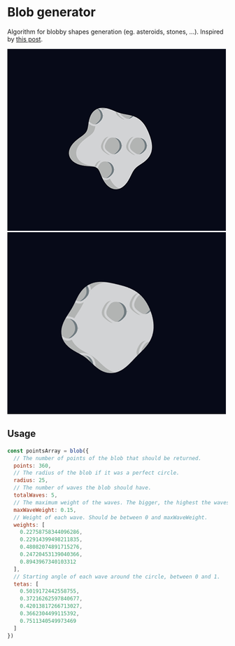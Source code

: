 # Blob generator

Algorithm for blobby shapes generation (eg. asteroids, stones, ...).
Inspired by [this post](https://gamedev.stackexchange.com/questions/62613/need-ideas-for-an-algorithm-to-draw-irregular-blotchy-shapes/64266#64266).

![Blob 1](./example/images/blob-1.png)
![Blob 2](./example/images/blob-2.png)

## Usage

```js
const pointsArray = blob({
  // The number of points of the blob that should be returned.
  points: 360,
  // The radius of the blob if it was a perfect circle.
  radius: 25,
  // The number of waves the blob should have.
  totalWaves: 5,
  // The maximum weight of the waves. The bigger, the highest the waves will be, as if they were attracted outside the blob.
  maxWaveWeight: 0.15,
  // Weight of each wave. Should be between 0 and maxWaveWeight.
  weights: [
    0.22758758344096286,
    0.22914399498211835,
    0.48082074891715276,
    0.24720453139040366,
    0.8943967340103312
  ],
  // Starting angle of each wave around the circle, between 0 and 1.
  tetas: [
    0.5019172442558755,
    0.37216262597840677,
    0.42013817266713027,
    0.3662304499115392,
    0.7511340549973469
  ]
})
```
